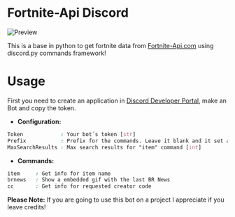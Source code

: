 
# Fortnite-Api Discord
![Preview](https://i.ibb.co/Th3CzzN/fortnite-api-discord-final.gif)

This is a base in python to get fortnite data from [Fortnite-Api.com](https://fortnite-api.com/) using discord.py commands framework!

# Usage
First you need to create an application in [Discord Developer Portal]([https://discord.com/developers/applications](https://discord.com/developers/applications)), make an Bot and copy the token.

* **Configuration:**
```css
Token            : Your bot´s token [str]
Prefix           : Prefix for the commands. Leave it blank and it set automically to "f!" [str]
MaxSearchResults : Max search results for "item" command [int]
```


* **Commands:**
```css
item     : Get info for item name
brnews   : Show a embedded gif with the last BR News
cc       : Get info for requested creator code
```


**Please Note:**
If you are going to use this bot on a project I appreciate if you leave credits!
